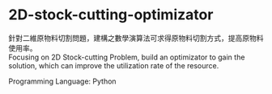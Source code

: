 # 2D-stock-cutting-optimizator  
針對二維原物料切割問題，建構之數學演算法可求得原物料切割方式，提高原物料使用率。  
Focusing on 2D Stock-cutting Problem, build an optimizator to gain the solution, which can improve the utilization rate of the resource.  

Programming Language: Python
